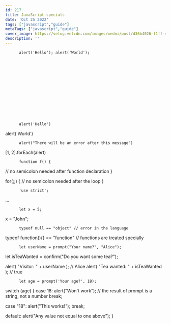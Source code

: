 ```yaml
---
id: 217
title: JavaScript-specials
date: 'Oct 25 2022'
tags: ["javascript","guide"]
metaTags: ["javascript","guide"]
cover_image: https://velog.velcdn.com/images/xedni/post/d36b4026-f1ff-498e-b149-99e67a9b8691/title_javascript2.png
description: ''
---
```



      
        
        
          
            
          
          
            
          
        
        
          alert('Hello'); alert('World');
        
      
      
      
      
        
        
          
            
          
          
            
          
        
        
          alert('Hello')
alert('World')
        
      
      
      
      
        
        
          
            
          
          
            
          
        
        
          alert("There will be an error after this message")

[1, 2].forEach(alert)
        
      
      
      
      
        
        
          function f() {
  // no semicolon needed after function declaration
}

for(;;) {
  // no semicolon needed after the loop
}
        
      
      
      
      
        
        
          'use strict';

...
        
      
      
      
      
        
        
          let x = 5;
x = "John";
        
      
      
      
      
        
        
          typeof null == "object" // error in the language
typeof function(){} == "function" // functions are treated specially
        
      
      
      
      
        
        
          
            
          
          
            
          
        
        
          let userName = prompt("Your name?", "Alice");
let isTeaWanted = confirm("Do you want some tea?");

alert( "Visitor: " + userName ); // Alice
alert( "Tea wanted: " + isTeaWanted ); // true
        
      
      
      
      
        
        
          
            
          
          
            
          
        
        
          let age = prompt('Your age?', 18);

switch (age) {
  case 18:
    alert("Won't work"); // the result of prompt is a string, not a number
    break;

  case "18":
    alert("This works!");
    break;

  default:
    alert("Any value not equal to one above");
}
        
      
      
      

